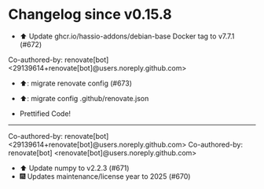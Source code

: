 # Changelog since v0.15.8
- ⬆️ Update ghcr.io/hassio-addons/debian-base Docker tag to v7.7.1 (#672)

Co-authored-by: renovate[bot] <29139614+renovate[bot]@users.noreply.github.com> 
- ⬆️: migrate renovate config (#673)

* ⬆️: migrate config .github/renovate.json

* Prettified Code!

---------

Co-authored-by: renovate[bot] <29139614+renovate[bot]@users.noreply.github.com>
Co-authored-by: renovate[bot] <renovate[bot]@users.noreply.github.com> 
- ⬆️ Update numpy to v2.2.3 (#671) 
- 🎆 Updates maintenance/license year to 2025 (#670) 
